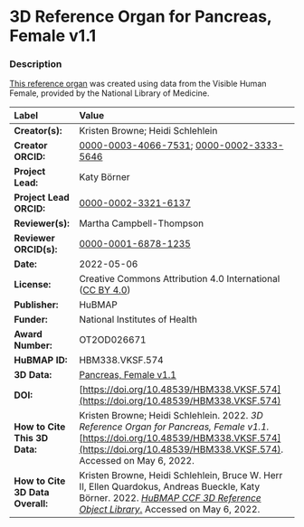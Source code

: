 # 3D Reference Organ for Pancreas, Female v1.1

### Description
[This reference organ](https://humanatlas.io/3d-reference-library) was created using data from the Visible Human Female, provided by the National Library of Medicine.


| Label | Value |
| :------------- |:-------------|
| **Creator(s):** | Kristen Browne; Heidi Schlehlein |
| **Creator ORCID:** | [0000-0003-4066-7531](https://orcid.org/0000-0003-4066-7531); [0000-0002-3333-5646](https://orcid.org/0000-0002-3333-5646)|
| **Project Lead:** | Katy B&ouml;rner |
| **Project Lead ORCID:** | [0000-0002-3321-6137](https://orcid.org/0000-0002-3321-6137) |
| **Reviewer(s):** | Martha Campbell-Thompson | 
| **Reviewer ORCID(s):** |[0000-0001-6878-1235](https://doi.org/10.5072/0000-0001-6878-1235) |
| **Date:** | 2022-05-06 |
| **License:** | Creative Commons Attribution 4.0 International ([CC BY 4.0](https://creativecommons.org/licenses/by/4.0/)) |
| **Publisher:** | HuBMAP |
| **Funder:** | National Institutes of Health |
| **Award Number:** | OT2OD026671 |
| **HuBMAP ID:** | HBM338.VKSF.574 |
| **3D Data:** | [Pancreas, Female v1.1](https://cdn.humanatlas.io/hra-releases/v1.2/models/VH_F_Pancreas.glb) |
| **DOI:** | [https://doi.org/10.48539/HBM338.VKSF.574](https://doi.org/10.48539/HBM338.VKSF.574) |
| **How to Cite This 3D Data:** | Kristen Browne; Heidi Schlehlein. 2022. *3D Reference Organ for Pancreas, Female v1.1.* [https://doi.org/10.48539/HBM338.VKSF.574](https://doi.org/10.48539/HBM338.VKSF.574). Accessed on May 6, 2022.  |
| **How to Cite 3D Data Overall:** | Kristen Browne, Heidi Schlehlein, Bruce W. Herr II, Ellen Quardokus, Andreas Bueckle, Katy B&ouml;rner. 2022. [*HuBMAP CCF 3D Reference Object Library*.](https://humanatlas.io/3d-reference-library) Accessed on May 6, 2022. |
